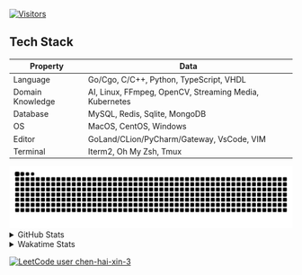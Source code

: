 [![Visitors](https://api.visitorbadge.io/api/visitors?path=https%3A%2F%2Fgithub.com%2FsearKing&countColor=%23263759)](https://visitorbadge.io/status?path=https%3A%2F%2Fgithub.com%2FsearKing)

## Tech Stack

| Property         	| Data                                                                               	|
|------------------	|------------------------------------------------------------------------------------	|
| Language         	| Go/Cgo, C/C++, Python, TypeScript, VHDL                                                 |
| Domain Knowledge 	| AI, Linux, FFmpeg, OpenCV, Streaming Media, Kubernetes                                            	|
| Database         	| MySQL, Redis, Sqlite, MongoDB                                                       |
| OS               	| MacOS, CentOS, Windows                                                              |
| Editor           	| GoLand/CLion/PyCharm/Gateway, VsCode, VIM                                                                 |
| Terminal          | Iterm2, Oh My Zsh, Tmux                                                             |

<picture>
  <source media="(prefers-color-scheme: dark)" srcset="https://github.com/searKing/searKing/blob/github-contribution-grid-snake-output/github-contribution-grid-snake-dark.svg" />
  <source media="(prefers-color-scheme: light)" srcset="https://github.com/searKing/searKing/blob/github-contribution-grid-snake-output/github-contribution-grid-snake.svg" />
  <img alt="github-snake" src="https://github.com/searKing/searKing/blob/github-contribution-grid-snake-output/github-contribution-grid-snake-dark.svg" />
</picture>

<details>
<summary>GitHub Stats</summary>
  
[![](https://raw.githubusercontent.com/searKing/searKing/main/profile-summary-card-output/dracula/0-profile-details.svg)](https://github.com/searKing)
[![](https://raw.githubusercontent.com/searKing/searKing/main/profile-summary-card-output/dracula/1-repos-per-language.svg)](https://github.com/searKing/golang) [![](https://raw.githubusercontent.com/searKing/searKing/main/profile-summary-card-output/dracula/2-most-commit-language.svg)](https://github.com/searKing/golang)
[![](https://raw.githubusercontent.com/searKing/searKing/main/profile-summary-card-output/dracula/3-stats.svg)](https://github.com/searKing/golang) [![](https://raw.githubusercontent.com/searKing/searKing/main/profile-summary-card-output/dracula/4-productive-time.svg)](https://github.com/searKing/golang)
</details>

<details>
<summary>Wakatime Stats</summary>
<br>
<!--START_SECTION:waka-->

```txt
From: 18 October 2023 - To: 25 October 2023

Total Time: 10 hrs 43 mins

sh                2 hrs 45 mins   ██████▒░░░░░░░░░░░░░░░░░░   25.69 %
JSON              1 hr 56 mins    ████▓░░░░░░░░░░░░░░░░░░░░   18.09 %
TypeScript        1 hr 14 mins    ███░░░░░░░░░░░░░░░░░░░░░░   11.49 %
YAML              58 mins         ██▒░░░░░░░░░░░░░░░░░░░░░░   09.15 %
Go                58 mins         ██▒░░░░░░░░░░░░░░░░░░░░░░   09.11 %
Python            42 mins         █▓░░░░░░░░░░░░░░░░░░░░░░░   06.63 %
Protocol Buffer   41 mins         █▓░░░░░░░░░░░░░░░░░░░░░░░   06.45 %
JavaScript        26 mins         █░░░░░░░░░░░░░░░░░░░░░░░░   04.13 %
protobuf          21 mins         █░░░░░░░░░░░░░░░░░░░░░░░░   03.39 %
HTTP Request      18 mins         ▓░░░░░░░░░░░░░░░░░░░░░░░░   02.92 %
```

<!--END_SECTION:waka-->

</details>

[![LeetCode user chen-hai-xin-3](https://img.shields.io/badge/dynamic/json?style=for-the-badge&labelColor=black&color=%23ffa116&label=Solved&query=solvedOverTotal&url=https%3A%2F%2Fbadge.xyli.tech/%2Fapi%2Fusers%2Fchen-hai-xin-3%2Fcn%2F&logo=leetcode&logoColor=yellow)](https://leetcode.cn/chen-hai-xin-3/)

<!--
<a href="https://www.codewars.com/users/searKing"><img alt="searKing's Codewars" src="https://www.codewars.com/users/searKing/badges/small"></a>

**searKing/searKing** is a ✨ _special_ ✨ repository because its `README.md` (this file) appears on your GitHub profile.

Here are some ideas to get you started:

- 🔭 I’m currently working on ...
- 🌱 I’m currently learning ...
- 👯 I’m looking to collaborate on ...
- 🤔 I’m looking for help with ...
- 💬 Ask me about ...
- 📫 How to reach me: ...
- 😄 Pronouns: ...
- ⚡ Fun fact: ...
-->
